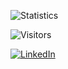 ![Statistics](https://visitor-badge.laobi.icu/badge?page_id=Hattorius&count_private=true&include_all_commits)

![Visitors](https://visitor-badge.laobi.icu/badge?page_id=Hattorius&count_private=true&include_all_commits)

<a href="https://www.linkedin.com/in/weeb/">![LinkedIn](https://img.shields.io/badge/LinkedIn-0077B5?style=for-the-badge&logo=linkedin&logoColor=white)</a>
